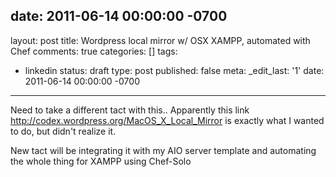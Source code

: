 date: 2011-06-14 00:00:00 -0700
---
layout: post
title: Wordpress local mirror w/ OSX XAMPP, automated with Chef
comments: true
categories: []
tags:
- linkedin
status: draft
type: post
published: false
meta:
  _edit_last: '1'
date: 2011-06-14 00:00:00 -0700
---
Need to take a different tact with this.. Apparently this link http://codex.wordpress.org/MacOS_X_Local_Mirror is exactly what I wanted to do, but didn't realize it.

New tact will be integrating it with my AIO server template and automating the whole thing for XAMPP using Chef-Solo
